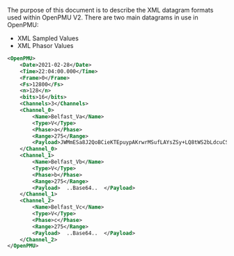 The purpose of this document is to describe the XML datagram formats used within OpenPMU V2.  There are two main datagrams in use in OpenPMU:

* XML Sampled Values
* XML Phasor Values

```xml
<OpenPMU>
	<Date>2021-02-28</Date>
	<Time>22:04:00.000</Time>
	<Frame>0</Frame>
	<Fs>12800</Fs>
	<n>128</n>
	<bits>16</bits>
	<Channels>3</Channels>
	<Channel_0>
		<Name>Belfast_Va</Name>
		<Type>V</Type>
		<Phase>a</Phase>
		<Range>275</Range>
		<Payload>JWMmESa8J2QoBCieKTEpuypAKrwrMSufLAYsZSy+LQ8tWS2bLdcuCS40LlUucC6CLn4uai5PLiot/y3KLY4tSSz+LKssUivyK4srGyqoKispqSkfKI8n9ydZJrUmCiVXJJ8j4CMaIk8heyClH8ce4x36HQwcGRsgGiIZIRgbFxEWBBTyE90SxhGqEIwPaw5IDSQL/ArUCaoIfQdRBiME9QPGApYBaAA5/wr92/yt+4H6Vfks+AL23PW49JXzdfJX8T7wJ+8S7gPs9+vt6ujp6Ojs5/XnA+YX5S/kTeNv4pnhyOD94Djfet7D3hLdZ9zC3CXbjtr+2nXZ89l42QTYlg==</Payload>
	</Channel_0>
	<Channel_1>
		<Name>Belfast_Vb</Name>
		<Type>V</Type>
		<Phase>b</Phase>
		<Range>275</Range>
		<Payload>  ..Base64..  </Payload>
	</Channel_1>
	<Channel_2>
		<Name>Belfast_Vc</Name>
		<Type>V</Type>
		<Phase>c</Phase>
		<Range>275</Range>
		<Payload>  ..Base64..  </Payload>
	</Channel_2>
</OpenPMU>
```
